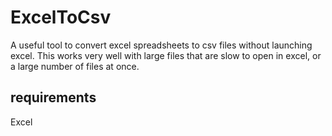 # ExcelToCsv
A useful tool to convert excel spreadsheets to csv files without launching excel.  This works very well with large files that are slow to open in excel, or a large number of files at once.

## requirements
Excel


